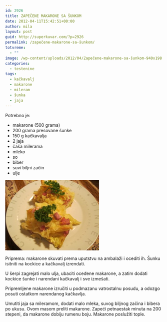 ```yaml
---
id: 2926
title: ZAPEČENE MAKARONE SA ŠUNKOM
date: 2012-04-11T15:42:51+00:00
author: mila
layout: post
guid: http://superkuvar.com/?p=2926
permalink: /zapečene-makarone-sa-šunkom/
totvreme:
  - ""
image: /wp-content/uploads/2012/04/Zapečene-makarone-sa-šunkom-940x198.jpg
categories:
  - testenine
tags:
  - kačkavalj
  - makarone
  - mileram
  - šunka
  - jaja
---
```

Potrebno je:

  * makarone (500 grama)
  * 200 grama presovane šunke
  * 150 g kačkavalja
  * 2 jaja
  * čaša milerama
  * mleko
  * so
  * biber
  * suvi biljni začin
  * ulje

<img class="alignnone size-medium wp-image-2927" title="Zapečene makarone sa šunkom" src="/wp-content/uploads/2012/04/Zapečene-makarone-sa-šunkom-300x225.jpg" alt="" width="300" height="225" /> 

Priprema: makarone skuvati prema uputstvu na ambalaži i ocediti ih. Šunku isitniti na kockice a kačkavalj izrendati.

U šerpi zagrejati malo ulja, ubaciti oceđene makarone, a zatim dodati kockice šunke i narendani kačkavalj i sve izmešati.

Pripremljene makarone izručiti u podmazanu vatrostalnu posudu, a odozgo posuti ostatkom narendanog kačkavlja.

Umutiti jaja sa mileramom, dodati malo mleka, suvog biljnog začina i bibera po ukusu. Ovom masom preliti makarone. Zapeći petnaestak minuta na 200 stepeni, da makarone dobiju rumenu boju. Makarone poslužiti tople.